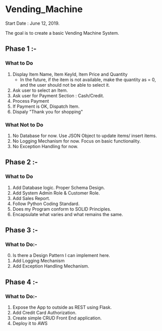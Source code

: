 # Vending_Machine

Start Date : June 12, 2019.

The goal is to create a basic Vending Machine System.

## Phase 1 :-

### What to Do
1. Display Item Name, Item KeyId, Item Price and Quantity
    - In the future, if the item is not available, make the quantity as = 0, and the user should not be able to select it.
2. Ask user to select an Item.
3. Ask user for Payment Section : Cash/Credit.
4. Process Payment
5. If Payment is OK, Dispatch Item.
6. Dispaly "Thank you for shopping"

### What Not to Do
1. No Database for now. Use JSON Object to update items/ insert items.
2. No Logging Mechanism for now. Focus on basic functionality.
3. No Exception Handling for now.


## Phase 2 :-

### What to Do
1. Add Database logic. Proper Schema Design.
2. Add System Admin Role & Customer Role.
3. Add Sales Report.
4. Follow Python Coding Standard.
5. Does my Program conform to SOLID Principles.
6. Encapsulate what varies and what remains the same.


## Phase 3 :-

### What to Do:-
0. Is there a Design Pattern I can implement here.
1. Add Logging Mechanism
2. Add Exception Handling Mechanism.

## Phase 4 :-

### What to Do:-
1. Expose the App to outside as REST using Flask.
2. Add Credit Card Authorization.
3. Create simple CRUD Front End application.
4. Deploy it to AWS
